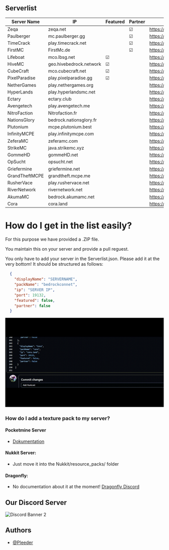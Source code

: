 ## Serverlist

| Server Name        | IP                      | Featured  | Partner |Link (Serverpack) |
|--------------------|-------------------------|-----------|---------|------------------------------------|
| Zeqa               | zeqa.net                |           | &#9745; | https://pack.bedrockhub.io/zeqa
| Paulberger         | mc.paulberger.gg        |           | &#9745; | https://pack.bedrockhub.io/paulberger
| TimeCrack          | play.timecrack.net      |           | &#9745; | https://pack.bedrockhub.io/timecrack
| FirstMC            | FirstMc.de              |           | &#9745; | https://pack.bedrockhub.io/firstmc
| Lifeboat           | mco.lbsg.net            | &#9745;   |         | https://pack.bedrockhub.io/lbsg
| HiveMC             | geo.hivebedrock.network | &#9745;   |         | https://pack.bedrockhub.io/hivemc
| CubeCraft          | mco.cubecraft.net       | &#9745;   |         | https://pack.bedrockhub.io/cubecraft
| PixelParadise      | play.pixelparadise.gg   | &#9745;   |         | https://pack.bedrockhub.io/pixelparadise
| NetherGames        | play.nethergames.org    |           |         | https://pack.bedrockhub.io/nethergames
| HyperLands         | play.hyperlandsmc.net   |           |         | https://pack.bedrockhub.io/hyperlands
| Ectary             | ectary.club             |           |         | https://pack.bedrockhub.io/ectary
| Avengetech         | play.avengetech.me      |           |         | https://pack.bedrockhub.io/avengetech
| NitroFaction       | Nitrofaction.fr         |           |         | https://pack.bedrockhub.io/nitrofaction
| NationsGlory       | bedrock.nationsglory.fr |           |         | https://pack.bedrockhub.io/NationsGlory
| Plutonium          | mcpe.plutonium.best     |           |         | https://pack.bedrockhub.io/plutonium
| InfinityMCPE       | play.infinitymcpe.com   |           |         | https://pack.bedrockhub.io/infinitymcpe
| ZeferaMC           | zeferamc.com            |           |         | https://pack.bedrockhub.io/zeferamc
| StrikeMC           | java.strikemc.xyz       |           |         | https://pack.bedrockhub.io/strikemc
| GommeHD            | gommeHD.net             |           |         | https://pack.bedrockhub.io/gommehd
| OpSucht            | opsucht.net             |           |         | https://pack.bedrockhub.io/opsucht
| Griefermine        | griefermine.net         |           |         | https://pack.bedrockhub.io/griefermine
| GrandTheftMCPE     | grandtheft.mcpe.me      |           |         | https://pack.bedrockhub.io/grandtheftmcpe
| RusherVace         | play.rushervace.net     |           |         | https://pack.bedrockhub.io/rushervace
| RiverNetwork       | rivernetwork.net        |           |         | https://pack.bedrockhub.io/rivernetwork
| AkumaMC            | bedrock.akumamc.net     |           |         | https://pack.bedrockhub.io/akumamc
| Cora               | cora.land               |           |         | https://pack.bedrockhub.io/cora

# How do I get in the list easily?
For this purpose we have provided a .ZIP file. 

You maintain this on your server and provide a pull reguest. 

You only have to add your server in the Serverlist.json. Please add it at the very bottom!
It should be structured as follows:

```json
  {
    "displayName": "SERVERNAME",
    "packName": "bedrockconnet",
    "ip": "SERVER IP",
    "port": 19132,
    "featured": false,
    "partner": false
  }
```
![HowAddthat](https://github.com/BedrockHubIO/BedrockConnect-Serverlist/blob/800d7b5d5d4480a98d8c6922fc85f58843c70fba/0423-_1_.gif)

### How do I add a texture pack to my server?
#### Pocketmine Server
- [Dokumentation](https://github.com/pmmp/PocketMine-MP/blob/stable/resources/resource_packs.yml)

#### Nukkit Server: 
- Just move it into the Nukkit/resource_packs/ folder

#### Dragonfly: 
- No documentation about it at the moment! 
	[Dragonfly Discord](https://discord.gg/NRbJ9Q8zmn)

## Our Discord Server
![Discord Banner 2](https://discordapp.com/api/guilds/880891245306740807/widget.png?style=banner2)

## Authors

- [@Pleeder](https://www.github.com/davidxdgm)
